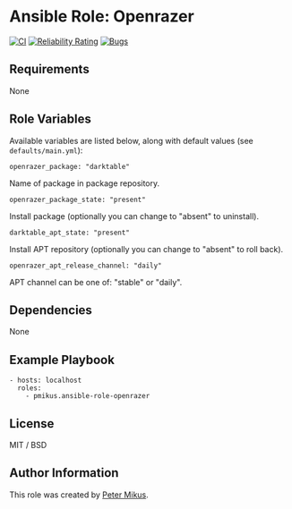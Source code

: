 # Ansible Role: Openrazer

[![CI](https://github.com/pmikus/ansible-role-openrazer/actions/workflows/CI.yml/badge.svg)](https://github.com/pmikus/ansible-role-openrazer/actions/workflows/CI.yml)
[![Reliability Rating](https://sonarcloud.io/api/project_badges/measure?project=pmikus_ansible-role-openrazer&metric=reliability_rating)](https://sonarcloud.io/dashboard?id=pmikus_ansible-role-openrazer)
[![Bugs](https://sonarcloud.io/api/project_badges/measure?project=pmikus_ansible-role-openrazer&metric=bugs)](https://sonarcloud.io/dashboard?id=pmikus_ansible-role-openrazer)

## Requirements

None

## Role Variables

Available variables are listed below, along with default values (see `defaults/main.yml`):

    openrazer_package: "darktable"

Name of package in package repository.

    openrazer_package_state: "present"

Install package (optionally you can change to "absent" to uninstall).

    darktable_apt_state: "present"

Install APT repository (optionally you can change to "absent" to roll back).

    openrazer_apt_release_channel: "daily"

APT channel can be one of: "stable" or "daily".

## Dependencies

None

## Example Playbook

    - hosts: localhost
      roles:
        - pmikus.ansible-role-openrazer

## License

MIT / BSD

## Author Information

This role was created by [Peter Mikus](https://www.linkedin.com/in/petermikus/).
